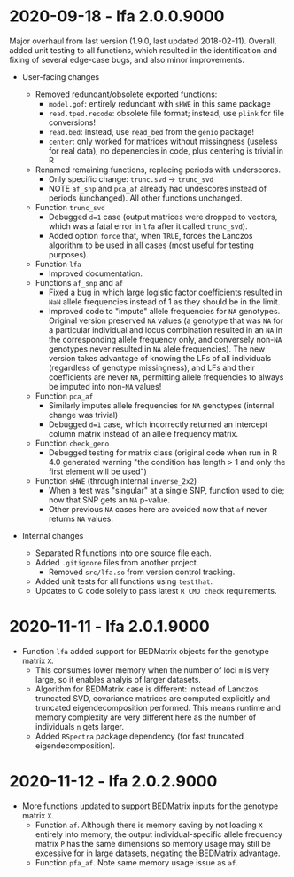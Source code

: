 # 2020-09-18 - lfa 2.0.0.9000

Major overhaul from last version (1.9.0, last updated 2018-02-11).
Overall, added unit testing to all functions, which resulted in the identification and fixing of several edge-case bugs, and also minor improvements.

- User-facing changes
  - Removed redundant/obsolete exported functions:
    - `model.gof`: entirely redundant with `sHWE` in this same package
    - `read.tped.recode`: obsolete file format; instead, use `plink` for file conversions!
    - `read.bed`: instead, use `read_bed` from the `genio` package!
	- `center`: only worked for matrices without missingness (useless for real data), no depenencies in code, plus centering is trivial in R
  - Renamed remaining functions, replacing periods with underscores.
    - Only specific change: `trunc.svd` -> `trunc_svd`
	- NOTE `af_snp` and `pca_af` already had undescores instead of periods (unchanged).
	  All other functions unchanged.
  - Function `trunc_svd`
    - Debugged `d=1` case (output matrices were dropped to vectors, which was a fatal error in `lfa` after it called `trunc_svd`).
    - Added option `force` that, when `TRUE`, forces the Lanczos algorithm to be used in all cases (most useful for testing purposes).
  - Function `lfa`
    - Improved documentation.
  - Functions `af_snp` and `af`
	- Fixed a bug in which large logistic factor coefficients resulted in `NaN` allele frequencies instead of 1 as they should be in the limit.
    - Improved code to "impute" allele frequencies for `NA` genotypes.
      Original version preserved `NA` values (a genotype that was `NA` for a particular individual and locus combination resulted in an `NA` in the corresponding allele frequency only, and conversely non-`NA` genotypes never resulted in `NA` alele frequencies).
	  The new version takes advantage of knowing the LFs of all individuals (regardless of genotype missingness), and LFs and their coefficients are never `NA`, permitting allele frequencies to always be imputed into non-`NA` values!
  - Function `pca_af`
    - Similarly imputes allele frequencies for `NA` genotypes (internal change was trivial)
	- Debugged `d=1` case, which incorrectly returned an intercept column matrix instead of an allele frequency matrix.
  - Function `check_geno`
    - Debugged testing for matrix class (original code when run in R 4.0 generated warning "the condition has length > 1 and only the first element will be used")
  - Function `sHWE` (through internal `inverse_2x2`)
    - When a test was "singular" at a single SNP, function used to die; now that SNP gets an `NA` p-value.
	- Other previous `NA` cases here are avoided now that `af` never returns `NA` values.

- Internal changes
  - Separated R functions into one source file each.
  - Added `.gitignore` files from another project.
    - Removed `src/lfa.so` from version control tracking.
  - Added unit tests for all functions using `testthat`.
  - Updates to C code solely to pass latest `R CMD check` requirements.

# 2020-11-11 - lfa 2.0.1.9000

- Function `lfa` added support for BEDMatrix objects for the genotype matrix `X`.
  - This consumes lower memory when the number of loci `m` is very large, so it enables analyis of larger datasets.
  - Algorithm for BEDMatrix case is different: instead of Lanczos truncated SVD, covariance matrices are computed explicitly and truncated eigendecomposition performed.  This means runtime and memory complexity are very different here as the number of individuals `n` gets larger.
  - Added `RSpectra` package dependency (for fast truncated eigendecomposition).

# 2020-11-12 - lfa 2.0.2.9000

- More functions updated to support BEDMatrix inputs for the genotype matrix `X`.
  - Function `af`.  Although there is memory saving by not loading `X` entirely into memory, the output individual-specific allele frequency matrix `P` has the same dimensions so memory usage may still be excessive for in large datasets, negating the BEDMatrix advantage.
  - Function `pfa_af`.  Note same memory usage issue as `af`.
